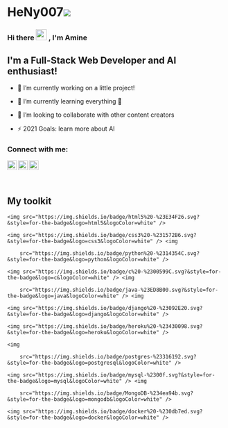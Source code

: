 # HeNy007![](https://komarev.com/ghpvc/?username=HeNy007&color=ff69b4)

### Hi there <img src="https://media.giphy.com/media/hvRJCLFzcasrR4ia7z/giphy.gif" width="25px"> , I'm Amine  

## I'm a Full-Stack Web Developer and AI enthusiast!

- 🔭 I’m currently working on a little project!

- 🌱 I’m currently learning everything 🤣

- 👯 I’m looking to collaborate with other content creators

- ⚡ 2021 Goals: learn more about AI

### Connect with me:

[<img align="left" alt="heny007 | Facebook" width="22px" src="https://cdn.jsdelivr.net/npm/simple-icons@v3/icons/facebook.svg" />][facebook]

[<img align="left" alt="heny007 | Twitter" width="22px" src="https://cdn.jsdelivr.net/npm/simple-icons@v3/icons/twitter.svg" />][twitter]

[<img align="left" alt="heny007 | LinkedIn" width="22px" src="https://cdn.jsdelivr.net/npm/simple-icons@v3/icons/youtube.svg" />][youtube]

<br />

<br />

<br />

[facebook]: https://www.facebook.com/hani.banihamad.7/

[twitter]: https://twitter.com/HeNyBn

[youtube]: https://www.youtube.com/henybenhamed

## My toolkit

<p>

    <img src="https://img.shields.io/badge/html5%20-%23E34F26.svg?&style=for-the-badge&logo=html5&logoColor=white" />

    <img src="https://img.shields.io/badge/css3%20-%231572B6.svg?&style=for-the-badge&logo=css3&logoColor=white" /> <img

        src="https://img.shields.io/badge/python%20-%2314354C.svg?&style=for-the-badge&logo=python&logoColor=white" />

    <img src="https://img.shields.io/badge/c%20-%2300599C.svg?&style=for-the-badge&logo=c&logoColor=white" /> <img

        src="https://img.shields.io/badge/java-%23ED8B00.svg?&style=for-the-badge&logo=java&logoColor=white" /> <img

    <img src="https://img.shields.io/badge/django%20-%23092E20.svg?&style=for-the-badge&logo=django&logoColor=white" />

    <img src="https://img.shields.io/badge/heroku%20-%23430098.svg?&style=for-the-badge&logo=heroku&logoColor=white" />

    <img

        src="https://img.shields.io/badge/postgres-%23316192.svg?&style=for-the-badge&logo=postgresql&logoColor=white" />

    <img src="https://img.shields.io/badge/mysql-%2300f.svg?&style=for-the-badge&logo=mysql&logoColor=white" /> <img

        src="https://img.shields.io/badge/MongoDB-%234ea94b.svg?&style=for-the-badge&logo=mongodb&logoColor=white" />

    <img src="https://img.shields.io/badge/docker%20-%230db7ed.svg?&style=for-the-badge&logo=docker&logoColor=white" />

</p>
